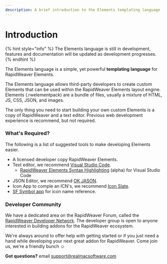 ```yaml
---
description: A brief introduction to the Elements templating language
---
```


# Introduction

{% hint style="info" %}
The Elements language is still in development, features and documentation will be updated as development progresses.
{% endhint %}

The Elements language is a simple, yet powerful **templating language** for RapidWeaver Elements.

The Elements language allows third-party developers to create custom Elements that can be used within the RapidWeaver Elements layout engine. Elements (.rwelementpack) are a bundle of files, usually a mixture of HTML, JS, CSS, JSON, and images.

The only thing you need to start building your own custom Elements is a copy of RapidWeaver and a text editor. Previous web development experience is recommend, but not required.

### What's Required?

The following is a list of suggested tools to make developing Elements easier.

* A licensed developer copy RapidWeaver Elements.
* Text editor, we recommend [Visual Studio Code](https://code.visualstudio.com).
  * [RapidWeaver Elements Syntax Highlighting](https://github.com/realmacsoftware/rapidweaver-elements-syntax-highlighting) (alpha) for Visual Studio Code&#x20;
* JSON Editor, we recommend [OK JASON](https://okjson.app).
* Icon App to comple an ICN's, we recommend [Icon Slate](https://www.kodlian.com/apps/icon-slate).
* [SF Symbol app](https://developer.apple.com/sf-symbols/) for icon name reference.

### Developer Community

We have a dedicated area on the RapidWeaver Forum, called the [RapidWeaver Developer Network](https://forums.realmacsoftware.com/c/rapidweaver-developer-network/28). The developer group is open to anyone interested in building addons for the RapidWeaver ecosystem.&#x20;

We're always around to offer help with getting started or if you just need a hand while developing your next great addon for RapidWeaver. Come join us, we're a friendly bunch ☺️

**Got questions?** email support@realmacsoftware.com

